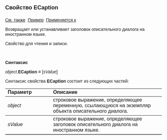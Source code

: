 <html>
<head>
<title>Описательный диалог\ECaption</title>
</head>

<body>

<p><font size="4" face="Arial"><strong>Свойство ECaption<br>
<br>
</strong></font><font face="Arial"><a href="Caption.html">См. также</a>&nbsp;
<u>Пример</u>&nbsp; <a href="../AsDialogEx.html">Применяется к</a></font></p>

<p><font face="Arial">Возвращает или устанавливает заголовок 
описательного диалога на иностранном языке. </font></p>

<p><font face="Arial">Свойство для чтения и записи.</font></p>

<p class="label">&nbsp;</p>

<p class="label"><font face="Arial"><b>Синтаксис</b></font></p>

<p><font face="Arial"><em>object.</em><strong>ECaption = </strong>[<em>sValue</em>]</font></p>

<p><font face="Arial">Синтаксис свойства <strong>ECaption</strong>
состоит из следующих частей:</font></p>

<table border="1" cellPadding="5" cols="2" frame="below" rules="rows">
<TBODY>
  <tr vAlign="top">
    <td class="label" width="29%"><font face="Arial"><b>Параметр</b></font></td>
    <td class="label" width="71%"><font face="Arial"><strong>Описание</strong></font></td>
  </tr>
  <tr>
    <td width="29%"><em><font face="Arial">object</font></em></td>
    <td width="71%"><font face="Arial">строковое выражение, 
	определяющее переменную, ссылающуюся на экземпляр объекта описательного 
	диалога.</font></td>
  </tr>
  <tr>
    <td width="29%"><em><font face="Arial">sValue</font></em></td>
    <td width="71%"><font face="Arial">строковое выражение, 
	определяющее заголовок описательного диалога на иностранном языке.</font></td>
  </tr>
</TBODY>
</table>
</body>
</html>
